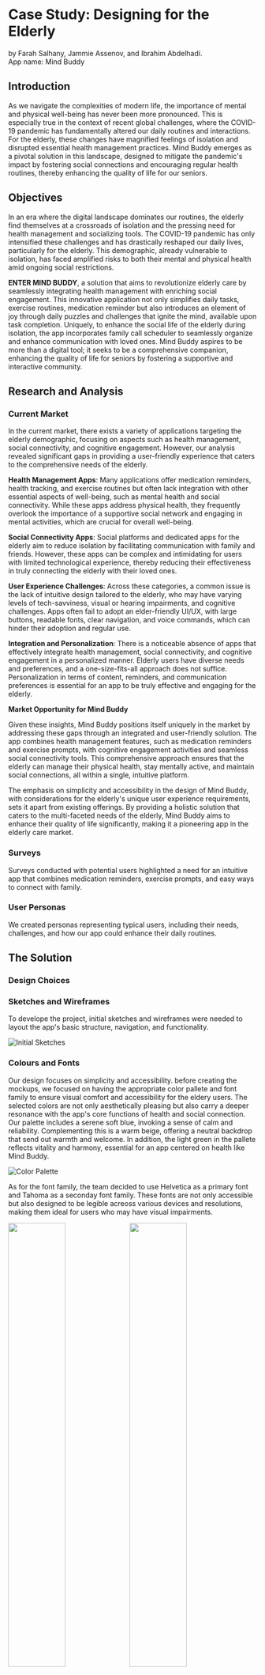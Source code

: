 # Case Study: Designing for the Elderly
by Farah Salhany, Jammie Assenov, and Ibrahim Abdelhadi.<br>
App name: Mind Buddy

## Introduction
As we navigate the complexities of modern life, the importance of mental and physical well-being has never been more pronounced. This is especially true in the context of recent global challenges, where the COVID-19 pandemic has fundamentally altered our daily routines and interactions. For the elderly, these changes have magnified feelings of isolation and disrupted essential health management practices. Mind Buddy emerges as a pivotal solution in this landscape, designed to mitigate the pandemic's impact by fostering social connections and encouraging regular health routines, thereby enhancing the quality of life for our seniors.

## Objectives
In an era where the digital landscape dominates our routines, the elderly find themselves at a crossroads of isolation and the pressing need for health management and socializing tools. The COVID-19 pandemic has only intensified these challenges and has drastically reshaped our daily lives, particularly for the elderly. This demographic, already vulnerable to isolation, has faced amplified risks to both their mental and physical health amid ongoing social restrictions.

**ENTER MIND BUDDY**, a solution that aims to revolutionize elderly care by seamlessly integrating health management with enriching social engagement. This innovative application not only simplifies daily tasks, exercise routines, medication reminder but also introduces an element of joy through daily puzzles and challenges that ignite the mind, available upon task completion. Uniquely, to enhance the social life of the elderly during isolation, the app incorporates family call scheduler to seamlessly organize and enhance communication with loved ones. Mind Buddy aspires to be more than a digital tool; it seeks to be a comprehensive companion, enhancing the quality of life for seniors by fostering a supportive and interactive community.

## Research and Analysis

### Current Market
In the current market, there exists a variety of applications targeting the elderly demographic, focusing on aspects such as health management, social connectivity, and cognitive engagement. However, our analysis revealed significant gaps in providing a user-friendly experience that caters to the comprehensive needs of the elderly.

**Health Management Apps**: Many applications offer medication reminders, health tracking, and exercise routines but often lack integration with other essential aspects of well-being, such as mental health and social connectivity. While these apps address physical health, they frequently overlook the importance of a supportive social network and engaging in mental activities, which are crucial for overall well-being.

**Social Connectivity Apps**: Social platforms and dedicated apps for the elderly aim to reduce isolation by facilitating communication with family and friends. However, these apps can be complex and intimidating for users with limited technological experience, thereby reducing their effectiveness in truly connecting the elderly with their loved ones.

**User Experience Challenges**: Across these categories, a common issue is the lack of intuitive design tailored to the elderly, who may have varying levels of tech-savviness, visual or hearing impairments, and cognitive challenges. Apps often fail to adopt an elder-friendly UI/UX, with large buttons, readable fonts, clear navigation, and voice commands, which can hinder their adoption and regular use.

**Integration and Personalization**: There is a noticeable absence of apps that effectively integrate health management, social connectivity, and cognitive engagement in a personalized manner. Elderly users have diverse needs and preferences, and a one-size-fits-all approach does not suffice. Personalization in terms of content, reminders, and communication preferences is essential for an app to be truly effective and engaging for the elderly.

**Market Opportunity for Mind Buddy**

Given these insights, Mind Buddy positions itself uniquely in the market by addressing these gaps through an integrated and user-friendly solution. The app combines health management features, such as medication reminders and exercise prompts, with cognitive engagement activities and seamless social connectivity tools. This comprehensive approach ensures that the elderly can manage their physical health, stay mentally active, and maintain social connections, all within a single, intuitive platform.

The emphasis on simplicity and accessibility in the design of Mind Buddy, with considerations for the elderly's unique user experience requirements, sets it apart from existing offerings. By providing a holistic solution that caters to the multi-faceted needs of the elderly, Mind Buddy aims to enhance their quality of life significantly, making it a pioneering app in the elderly care market.

### Surveys
Surveys conducted with potential users highlighted a need for an intuitive app that combines medication reminders, exercise prompts, and easy ways to connect with family.

### User Personas
We created personas representing typical users, including their needs, challenges, and how our app could enhance their daily routines.

## The Solution 

### Design Choices

### Sketches and Wireframes
To develope the project, initial sketches and wireframes were needed to layout the app's basic structure, navigation, and functionality.

![Initial Sketches](https://github.com/salhanyf/Case-Study-Designing-for-the-Elderly/assets/49493059/2438c8c2-6da0-4cf8-994f-186a30852af0)

### Colours and Fonts
Our design focuses on simplicity and accessibility. before creating the mockups, we focused on having the appropriate color pallete and font family to ensure visual comfort and accessibility for the eldery users. The selected colors are not only aesthetically pleasing but also carry a deeper resonance with the app's core functions of health and social connection. Our palette includes a serene soft blue, invoking a sense of calm and reliability. Complementing this is a warm beige, offering a neutral backdrop that send out warmth and welcome. In addition, the light green in the pallete reflects vitality and harmony, essential for an app centered on health like Mind Buddy.

![Color Palette](https://github.com/salhanyf/Case-Study-Designing-for-the-Elderly/assets/49493059/8ac084d1-0fd8-4289-81df-781e7d2c96bf)

As for the font family, the team decided to use Helvetica as a primary font and Tahoma as a seconday font family. These fonts are not only accessible but also designed to be legible acreoss various devices and resolutions, making them ideal for users who may have visual impairments.

<img src="https://github.com/salhanyf/Case-Study-Designing-for-the-Elderly/assets/49493059/b55b0fe5-ab56-4145-a3d3-f6e0a2450561" width="48%" height="48%">

<img src="https://github.com/salhanyf/Case-Study-Designing-for-the-Elderly/assets/49493059/e031b2bd-6fcc-4816-9dcb-bbfedff10ed6" width="48%" height="48%">

### Mockups

## Final Thoughts
" " addresses the critical needs of the elderly for health management and social interaction, promising to make a significant impact on their quality of life.

## References
https://en.wikipedia.org/wiki/Tahoma_%28typeface%29 <br>

https://en.wikipedia.org/wiki/Helvetica#:~:text=Helvetica%2C%20also%20known%20by%20its,Classification <br>
